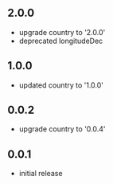 ## 2.0.0

* upgrade country to '2.0.0'
* deprecated longitudeDec

## 1.0.0

* updated country to '1.0.0'

## 0.0.2

* upgrade country to '0.0.4'

## 0.0.1

* initial release
